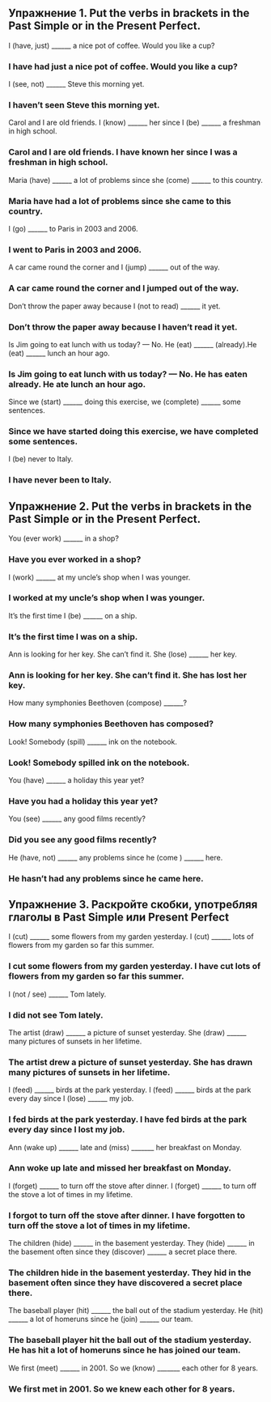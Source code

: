 ## Упражнение 1. Put the verbs in brackets in the Past Simple or in the Present Perfect.
I (have, just) ______ a nice pot of coffee. Would you like a cup?
### I have had just a nice pot of coffee. Would you like a cup?
I (see, not) ______ Steve this morning yet.
### I haven’t seen Steve this morning yet.
Carol and I are old friends. I (know) ______ her since I (be) ______ a freshman in high school.
### Carol and I are old friends. I have known her since I was a freshman in high school.
Maria (have) ______ a lot of problems since she (come) ______ to this country.
### Maria have had a lot of problems since she came to this country.
I (go) ______ to Paris in 2003 and 2006.
### I went to Paris in 2003 and 2006.
A car came round the corner and I (jump) ______ out of the way.
### A car came round the corner and I jumped out of the way.
Don’t throw the paper away because I (not to read) ______ it yet.
### Don’t throw the paper away because I haven’t read it yet.
Is Jim going to eat lunch with us today? — No. He (eat) ______ (already).He (eat) ______ lunch an hour ago.
### Is Jim going to eat lunch with us today? — No. He has eaten already. He ate lunch an hour ago.
Since we (start) ______ doing this exercise, we (complete) ______ some sentences.
### Since we have started doing this exercise, we have completed some sentences.
I (be) never to Italy.
### I have never been  to Italy.

## Упражнение 2. Put the verbs in brackets in the Past Simple or in the Present Perfect.
You (ever work) ______ in a shop?
### Have you ever worked in a shop?
I (work) ______ at my uncle’s shop when I was younger.
### I worked at my uncle’s shop when I was younger.
It’s the first time I (be) ______ on a ship.
### It’s the first time I was on a ship.
Ann is looking for her key. She can’t find it. She (lose) ______ her key.
### Ann is looking for her key. She can’t find it. She has lost her key.
How many symphonies Beethoven (compose) ______?
### How many symphonies Beethoven has composed?
Look! Somebody (spill) ______ ink on the notebook.
### Look! Somebody spilled ink on the notebook.
You (have) ______ a holiday this year yet?
### Have you had a holiday this year yet?
You (see) ______ any good films recently?
### Did you see any good films recently?
He (have, not) ______ any problems since he (come ) ______ here.
### He hasn’t had any problems since he came here.

## Упражнение 3. Раскройте скобки, употребляя глаголы в Past Simple или Present Perfect
I (cut) ______ some flowers from my garden yesterday. I (cut) ______ lots of flowers from my garden so far this summer.
### I cut some flowers from my garden yesterday. I have cut lots of flowers from my garden so far this summer.

I (not / see) ______ Tom lately.
### I did not see Tom lately.
The artist (draw) ______ a picture of sunset yesterday. She (draw) ______ many pictures of sunsets in her lifetime.
### The artist drew a picture of sunset yesterday. She has drawn many pictures of sunsets in her lifetime.
I (feed) ______ birds at the park yesterday. I (feed) ______ birds at the park every day since I (lose) ______ my job.
### I fed birds at the park yesterday. I have fed birds at the park every day since I lost my job.
Ann (wake up) ______ late and (miss) _______ her breakfast on Monday.
### Ann woke up late and missed her breakfast on Monday.
I (forget) ______ to turn off the stove after dinner. I (forget) ______ to turn off the stove a lot of times in my lifetime.
### I forgot to turn off the stove after dinner. I have forgotten  to turn off the stove a lot of times in my lifetime.
The children (hide) ______ in the basement yesterday. They (hide) ______ in the basement often since they (discover) ______ a secret place there.
### The children hide in the basement yesterday. They hid in the basement often since they have discovered a secret place there.
The baseball player (hit) ______ the ball out of the stadium yesterday. He (hit) ______ a lot of homeruns since he (join) ______ our team.
### The baseball player hit the ball out of the stadium yesterday. He has hit a lot of homeruns since he has joined our team.
We first (meet) ______ in 2001. So we (know) _______ each other for 8 years.
### We first met in 2001. So we knew each other for 8 years.

